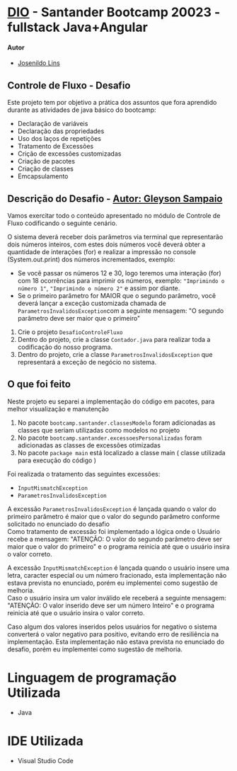 
# [DIO](https://web.dio.me/track/santander-bootcamp-2023-fullstack-java-angular) - Santander Bootcamp 20023 - fullstack Java+Angular

#### Autor
- [Josenildo Lins](https://github.com/josenildolins)

## Controle de Fluxo - Desafio

Este projeto tem por objetivo a prática dos assuntos  que
fora aprendido durante as atividades de java básico do bootcamp:

- Declaração de variáveis
- Declaração das propriedades
- Uso dos laços de repetições
- Tratamento de Excessões
- Crição de excessões customizadas
- Criação de pacotes
- Criação de classes
- Emcapsulamento

## Descrição do Desafio - [Autor: Gleyson Sampaio](https://github.com/digitalinnovationone/trilha-java-basico/tree/main/desafios/controle-fluxo)

Vamos exercitar todo o conteúdo apresentado no módulo de Controle de Fluxo codificando o seguinte cenário.

O sistema deverá receber dois parâmetros via terminal que representarão dois números inteiros, com estes dois números você deverá obter a quantidade de interações (for) e realizar a impressão no console (System.out.print) dos números incrementados, exemplo:

- Se você passar os números 12 e 30, logo teremos uma interação (for) com 18 ocorrências para imprimir os números, exemplo: `"Imprimindo o número 1"`, `"Imprimindo o número 2"` e assim por diante.
- Se o primeiro parâmetro for MAIOR que o segundo parâmetro, você deverá lançar a exceção customizada chamada de `ParametrosInvalidosException`com a seguinte mensagem: "O segundo parâmetro deve ser maior que o primeiro"  

1. Crie o projeto  `DesafioControleFluxo`
2. Dentro do projeto, crie a classe `Contador.java` para realizar toda a codificação do nosso programa.
3. Dentro do projeto, crie a classe `ParametrosInvalidosException` que representará a exceção de negócio no sistema.

## O que foi feito

Neste projeto eu separei a implementação do código em pacotes, para melhor visualização e manutenção

1. No pacote `bootcamp.santander.classesModelo` foram adicionadas as classes que seriam utilizadas como modelos no projeto
2. No pacote `bootcamp.santander.excessoesPersonalizadas` foram adicionadas as classes de excessões otimizadas
3. No pacote `package main` está localizado a classe main ( classe utilizada para execução do código )

Foi realizada o tratamento das seguintes excessões:

- `InputMismatchException`
- `ParametrosInvalidosException`

>
 A excessão `ParametrosInvalidosException` é lançada quando o valor do primeiro parâmetro é maior que o valor do segundo parâmetro conforme solicitado no enunciado do desafio  
Como tratamento de excessão foi implementado a lógica onde o Usuário recebe a mensagem: "ATENÇÃO: O valor do segundo parâmetro deve ser maior que o valor do primeiro" e o programa reinicia até que o usuário insira o valor correto.  

>
 A excessão `InputMismatchException` é lançada quando o usuário insere uma letra, caracter especial ou um número fracionado, esta implementação não estava prevista no enunciado, porém eu implementei como sugestão de melhoria.  
Caso o usuário insira um valor inválido ele receberá a seguinte mensagem: "ATENÇÃO: O valor inserido deve ser um número Inteiro" e o programa reinicia até que o usuário insira o valor correto.  

>
Caso algum dos valores inseridos pelos usuários for negativo o sistema converterá o valor negativo para positivo, evitando erro de resiliência na implementação.
Esta implementação não estava prevista no enunciado do desafio, porém eu implementei como sugestão de melhoria.

# Linguagem de programação Utilizada

- Java

# IDE Utilizada

- Visual Studio Code
